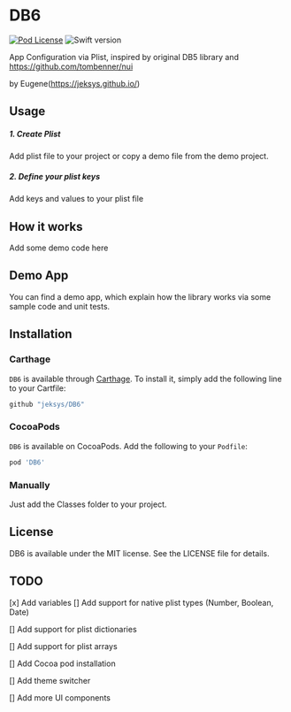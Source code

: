 # DB6

[![Pod License](http://img.shields.io/cocoapods/l/SwiftyConfiguration.svg?style=flat)](https://github.com/ykyohei/SwiftyConfiguration/blob/master/LICENSE)
![Swift version](https://img.shields.io/badge/swift-3.0-orange.svg)

App Configuration via Plist, inspired by original DB5 library and https://github.com/tombenner/nui

by Eugene(https://jeksys.github.io/)

## Usage

##### 1. Create Plist
Add plist file to your project or copy a demo file from the demo project.

##### 2. Define your plist keys
Add keys and values to your plist file


## How it works
Add some demo code here


## Demo App
You can find a demo app, which explain how the library works via some sample code and unit tests.


## Installation

### Carthage
`DB6` is available through [Carthage](https://github.com/Carthage/Carthage). To install it, simply add the following line to your Cartfile:

```ruby
github "jeksys/DB6"
```

### CocoaPods

`DB6` is available on CocoaPods.
Add the following to your `Podfile`:

```ruby
pod 'DB6'
```

### Manually
Just add the Classes folder to your project.


## License

DB6 is available under the MIT license. See the LICENSE file for details.


## TODO 

[x] Add variables
[] Add support for native plist types (Number, Boolean, Date)

[] Add support for plist dictionaries

[] Add support for plist arrays

[] Add Cocoa pod installation

[] Add theme switcher

[] Add more UI components

